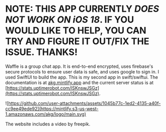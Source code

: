 # NOTE: THIS APP CURRENTLY *DOES NOT WORK ON iOS 18*. IF YOU WOULD LIKE TO HELP, YOU CAN TRY AND FIGURE IT OUT/FIX THE ISSUE. THANKS!


Waffle is a group chat app. It is end-to-end encrypted, uses firebase's secure protocols to ensure user data is safe, and uses google to sign in. I used SwiftUI to build the app. This is my second app in swift/swiftui. The documentation is at [akg.mintlify.app](https://akg.mintlify.app) and the current server status is at [https://stats.uptimerobot.com/lSKnswJSGz](https://stats.uptimerobot.com/lSKnswJSGz).

![https://github.com/user-attachments/assets/1045b77c-1ed2-4135-a40f-cc9ee49ede92](https://mintlify.s3-us-west-1.amazonaws.com/akg/logo/main.svg)

The website includes a video by freepik.
